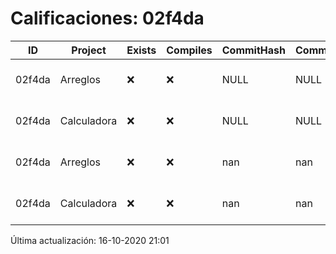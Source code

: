 # Calificaciones: 02f4da
|ID|Project|Exists|Compiles|CommitHash|CommitDate|CheckDate|Comments|
|-|-|-|-|-|-|-|-|
|02f4da|Arreglos|❌|❌|NULL|NULL|16-10-2020 21:01:25|No se encontró el archivo en PracticasComputacionI/Arreglos/Arreglos.cpp|
|02f4da|Calculadora|❌|❌|NULL|NULL|16-10-2020 21:01:24|No se encontró el archivo en PracticasComputacionI/Calculadora/Calculadora.cpp|
|02f4da|Arreglos|❌|❌|nan|nan|15-10-2020 21:24:07|No se encontró el archivo en PracticasComputacionI/Arreglos/Arreglos.cpp|
|02f4da|Calculadora|❌|❌|nan|nan|15-10-2020 21:24:05|No se encontró el archivo en PracticasComputacionI/Calculadora/Calculadora.cpp|

Última actualización: 16-10-2020 21:01